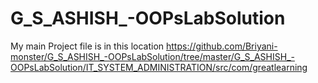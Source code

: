 # G_S_ASHISH_-OOPsLabSolution

My main Project file is in this location
https://github.com/Briyani-monster/G_S_ASHISH_-OOPsLabSolution/tree/master/G_S_ASHISH_-OOPsLabSolution/IT_SYSTEM_ADMINISTRATION/src/com/greatlearning

